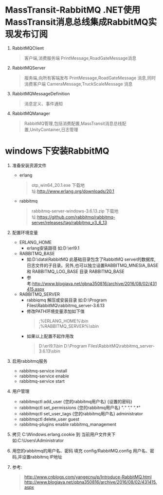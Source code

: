 # MassTransit-RabbitMQ  .NET使用MassTransit消息总线集成RabbitMQ实现发布订阅

1. RabbitMQClient  
      > 客户端,消费服务端 PrintMessage,RoadGateMessage消息
2. RabbitMQServer  
      > 服务端,向所有客端发布 PrintMessage,RoadGateMessage 消息,同时消费客户端 CameraMessage,TruckScaleMessage 消息
3. RabbitMQMessageDefinition  
      > 消息定义、事件通知
4. RabbitMQManager  
      > RabbitMQ管理,包括消费配置,MassTransit消息总线配置,UnityContainer,日志管理

# windows下安装RabbitMQ

1. 准备安装资源文件
    - erlang
        > otp_win64_20.1.exe 下载地址:http://www.erlang.org/downloads/20.1
    - rabbitmq
        > rabbitmq-server-windows-3.6.13.zip 下载地址:https://github.com/rabbitmq/rabbitmq-server/releases/tag/rabbitmq_v3_6_13
	  
2. 配置环境变量
   - ERLANG_HOME        
        + erlang安装路径 如:D:\erl9.1
   - RABBITMQ_BASE      
      + 如:D:\data\RabbitMQ 此基础目录包含了RabbitMQ server的数据库,日志文件的子目录。另外,也可以独立设置RABBITMQ_MNESIA_BASE 和 RABBITMQ_LOG_BASE 目录 RABBITMQ_BASE 
      + 参考:http://www.blogjava.net/qbna350816/archive/2016/08/02/431415.aspx
   - RABBITMQ_SERVER    
        + rabbiqmq 解压或安装目录 如:D:\Program Files\RabbitMQ\rabbitmq_server-3.6.13
        + 修改PATH环境变量添加如下值
           > ;%ERLANG_HOME%\bin                   
           > ;%RABBITMQ_SERVER%\sbin
        + 如果以上配置不起作用改 
          > D:\erl9.1\bin
          > D:\Program Files\RabbitMQ\rabbitmq_server-3.6.13\sbin
3. 启用rabbitmq服务 
   - rabbitmq-service install
   - rabbitmq-service enable
   - rabbitmq-service start
4. 用户管理
   - rabbitmqctl  add_user  {您的rabbitmq用户名}  {设置的密码}
   - rabbitmqctl  set_permissions  {您的rabbitmq用户名}  ".*"  ".*"  ".*"
   - rabbitmqctl  set_user_tags {您的rabbitmq用户名} administrator
   - rabbitmqctl  delete_user guest
   - rabbitmq-plugins enable rabbitmq_management
5. 拷贝 C:\Windows\.erlang.cookie 到 当前用户文件夹下 如:C:\Users\Administrator
6. 用您的rabbitmq的用户名、密码 填充 config/RabbitMQ.config 用户名、密码,并设置rabbitmq IP地址

7. 参考:
    > http://www.cnblogs.com/yangecnu/p/Introduce-RabbitMQ.html
    > http://www.blogjava.net/qbna350816/archive/2016/08/02/431415.aspx
